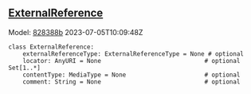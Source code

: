 ## [ExternalReference](https://github.com/spdx/spdx-3-model/blob/main/model/Core/Classes/ExternalReference.md)
Model: [828388b](https://github.com/spdx/spdx-3-model/commit/828388b98c2374f1af6b760ab87fee0d4a11e3f4) 2023-07-05T10:09:48Z
```
class ExternalReference:
    externalReferenceType: ExternalReferenceType = None # optional 
    locator: AnyURI = None                             # optional Set[1..*]
    contentType: MediaType = None                      # optional 
    comment: String = None                             # optional 
```
